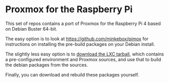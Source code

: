 # Proxmox for the Raspberry Pi

This set of repos contains a port of Proxmox for the Raspberry Pi 4 based on Debian Buster 64-bit.

The easy option is to look at https://github.com/minkebox/pimox for instructions on installing the pre-build packages on your Debian install.

The slightly less easy option is to [download the LXC tarball](https://www.icloud.com/iclouddrive/0NxJv1JAh_0QzPdq30f614Tnw#proxmox-builder-debian-buster-10.9%5Farm64), which contains a pre-configured environment and Proxmox sources, and use that to build the debian packages
from the sources.

Finally, you can download and rebuild these packages yourself.
